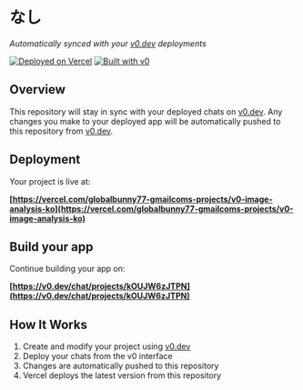 # なし

*Automatically synced with your [v0.dev](https://v0.dev) deployments*

[![Deployed on Vercel](https://img.shields.io/badge/Deployed%20on-Vercel-black?style=for-the-badge&logo=vercel)](https://vercel.com/globalbunny77-gmailcoms-projects/v0-image-analysis-ko)
[![Built with v0](https://img.shields.io/badge/Built%20with-v0.dev-black?style=for-the-badge)](https://v0.dev/chat/projects/kOUJW6zJTPN)

## Overview

This repository will stay in sync with your deployed chats on [v0.dev](https://v0.dev).
Any changes you make to your deployed app will be automatically pushed to this repository from [v0.dev](https://v0.dev).

## Deployment

Your project is live at:

**[https://vercel.com/globalbunny77-gmailcoms-projects/v0-image-analysis-ko](https://vercel.com/globalbunny77-gmailcoms-projects/v0-image-analysis-ko)**

## Build your app

Continue building your app on:

**[https://v0.dev/chat/projects/kOUJW6zJTPN](https://v0.dev/chat/projects/kOUJW6zJTPN)**

## How It Works

1. Create and modify your project using [v0.dev](https://v0.dev)
2. Deploy your chats from the v0 interface
3. Changes are automatically pushed to this repository
4. Vercel deploys the latest version from this repository
